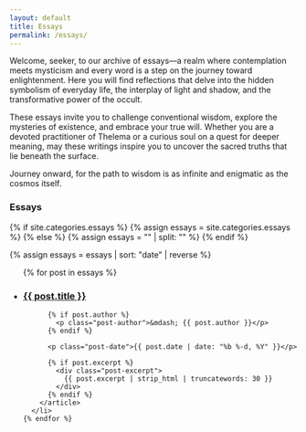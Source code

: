 ```yaml
---
layout: default
title: Essays
permalink: /essays/
---
```


Welcome, seeker, to our archive of essays—a realm where contemplation meets mysticism and every word is a step on the journey toward enlightenment. Here you will find reflections that delve into the hidden symbolism of everyday life, the interplay of light and shadow, and the transformative power of the occult.

These essays invite you to challenge conventional wisdom, explore the mysteries of existence, and embrace your true will. Whether you are a devoted practitioner of Thelema or a curious soul on a quest for deeper meaning, may these writings inspire you to uncover the sacred truths that lie beneath the surface.

Journey onward, for the path to wisdom is as infinite and enigmatic as the cosmos itself.

<section class="category-posts">
  <h3 class="category-heading">Essays</h3>

{% if site.categories.essays %}
{% assign essays = site.categories.essays %}
{% else %}
{% assign essays = "" | split: "" %}
{% endif %}

{% assign essays = essays | sort: "date" | reverse %}

  <ul class="posts-list">
    {% for post in essays %}
      <li class="post-item" id="{{ post.title | slugify }}">
        <article class="post">
          <div class="post-title-wrapper">
            <h3 class="post-title">
              <a href="{{ post.url | relative_url }}">{{ post.title }}</a>
            </h3>
          </div>

          {% if post.author %}
            <p class="post-author">&mdash; {{ post.author }}</p>
          {% endif %}

          <p class="post-date">{{ post.date | date: "%b %-d, %Y" }}</p>

          {% if post.excerpt %}
            <div class="post-excerpt">
              {{ post.excerpt | strip_html | truncatewords: 30 }}
            </div>
          {% endif %}
        </article>
      </li>
    {% endfor %}

  </ul>
</section>
